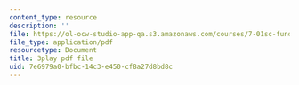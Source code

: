 ```yaml
---
content_type: resource
description: ''
file: https://ol-ocw-studio-app-qa.s3.amazonaws.com/courses/7-01sc-fundamentals-of-biology-fall-2011/7e6979a0bfbc14c3e450cf8a27d8bd8c_SxaoWJ2gkzc.pdf
file_type: application/pdf
resourcetype: Document
title: 3play pdf file
uid: 7e6979a0-bfbc-14c3-e450-cf8a27d8bd8c
---
```

